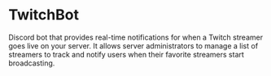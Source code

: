 # TwitchBot
Discord bot that provides real-time notifications for when a Twitch streamer goes live on your server. It allows server administrators to manage a list of streamers to track and notify users when their favorite streamers start broadcasting.
